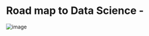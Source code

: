 # Road map to Data Science - 


![image](https://github.com/Siddhartha082/ROAD-MAP-2-DATA-SCIENCE-/assets/110781138/efb57e0f-b45a-48ef-89d0-8e403cecb204)
